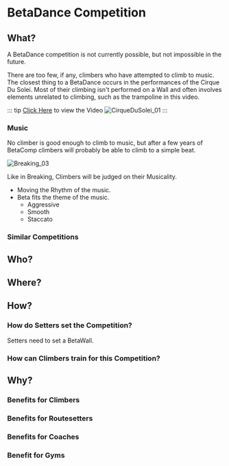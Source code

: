 # BetaDance Competition

## What?
A BetaDance competition is not currently possible, but not impossible in the future. 

There are too few, if any, climbers who have attempted to climb to music. The closest thing to a BetaDance occurs in the performances of the Cirque Du Solei. Most of their climbing isn't performed on a Wall and often involves elements unrelated to climbing, such as the trampoline in this video.

::: tip [Click Here](https://www.youtube.com/watch?v=lHq8U1wDcNs) to view the Video
![CirqueDuSolei_01](/CirqueDuSolei_01.png)
:::



### Music
No climber is good enough to climb to music, but after a few years of BetaComp climbers will probably be able to climb to a simple beat.

![Breaking_03](/Breaking_03.png)

Like in Breaking, Climbers will be judged on their Musicality. 
- Moving the Rhythm of the music.
- Beta fits the theme of the music. 
    - Aggressive
    - Smooth
    - Staccato

### Similar Competitions


## Who?


## Where?

## How?

### How do Setters set the Competition?

Setters need to set a BetaWall.

### How can Climbers train for this Competition?

## Why?

### Benefits for Climbers

### Benefits for Routesetters

### Benefits for Coaches

### Benefit for Gyms 